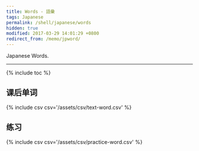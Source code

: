 ```yaml
---
title: Words - 語彙
tags: Japanese
permalink: /shell/japanese/words
hidden: true
modified: 2017-03-29 14:01:29 +0800
redirect_from: /memo/jpword/
---
```


Japanese Words.

<!--shoreline-->
---

{% include toc %}

## 课后单词

{% include csv csv='/assets/csv/text-word.csv' %}

## 练习

{% include csv csv='/assets/csv/practice-word.csv' %}